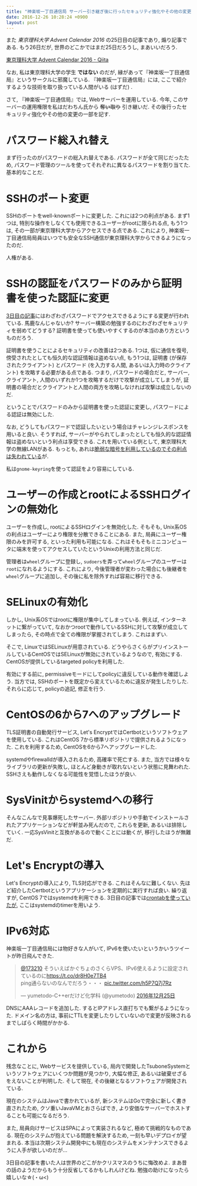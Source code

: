 ```yaml
---
title: "神楽坂一丁目通信局 サーバー引き継ぎ後に行ったセキュリティ強化やその他の変更"
date: 2016-12-26 10:28:24 +0900
layout: post
---
```

また _東京理科大学 Advent Calendar 2016_ の25日目の記事であり, 煽り記事である.
もう26日だが, 世界のどこかではまだ25日だろうし, まあいいだろう.

[東京理科大学 Advent Calendar 2016 - Qiita](http://qiita.com/advent-calendar/2016/tokyo_university_of_science)

なお, 私は東京理科大学の学生 __ではない__ のだが, 縁があって『神楽坂一丁目通信局』というサークルに邪魔している.
『神楽坂一丁目通信局』には, ここで紹介するような技術を取り扱っている人間がいる (はずだ) .

さて, 『神楽坂一丁目通信局』では, Webサーバーを運用している. 今年, このサーバーの運用権限を私はだわちん氏から
~~奪い取り~~ 引き継いだ. その後行ったセキュリティ強化やその他の変更の一部を記す.

# パスワード総入れ替え
まず行ったのがパスワードの総入れ替えである. パスワードが全て同じだったため,
パスワード管理のツールを使ってそれぞれに異なるパスワードを割り当てた. 基本的なことだ.

# SSHのポート変更
SSHのポートをwell-knownポートに変更した. これには2つの利点がある. まず1つは,
特別な操作をしなくても使用できるユーザーがrootに限られる点, もう1つは,
その一部が東京理科大学からアクセスできる点である. これにより,
神楽坂一丁目通信局局員はいつでも安全なSSH通信が東京理科大学からできるようになったのだ.

人権がある.

# SSHの認証をパスワードのみから証明書を使った認証に変更
[3日目の記事](http://qiita.com/Minaki1018/items/b61a2e781aa71bedc435#ssh%E3%81%AE%E5%88%9D%E6%9C%9F%E8%A8%AD%E5%AE%9A)にはわざわざパスワードでアクセスできるようにする変更が行われている.
馬鹿なんじゃないか? サーバー構築の勉強するのにわざわざセキュリティを弱めてどうする?
証明書を使っても使いやすくするのが本当のあり方というものだろう.

証明書を使うことによるセキュリティの改善は2つある. 1つは, 仮に通信を復号,
傍受されたとしても恒久的な認証情報は盗めない点, もう1つは, 証明書 (が保存されたクライアント)
とパスワード (を入力する人間, あるいは入力時のクライアント) を攻略する必要がある点である.
つまり, パスワードの場合だと, サーバー, クライアント, 人間のいずれか1つを攻略するだけで攻撃が成立してしまうが,
証明書の場合だとクライアントと人間の両方を攻略しなければ攻撃は成立しないのだ.

ということでパスワードのみから証明書を使った認証に変更し, パスワードによる認証は無効にした.

なお, どうしてもパスワードで認証したいという場合はチャレンジレスポンスを用いると良い.
そうすれば, サーバーがやられてしまったとしても恒久的な認証情報は盗めないという利点は享受できる.
これを用いている例として, 東京理科大学の無線LANがある. もっとも,
あれは[脆弱な暗号を利用しているのでその利点は失われている]({{site.url}}/tus)が.

私は`gnome-keyring`を使って認証をより容易にしている.

# ユーザーの作成とrootによるSSHログインの無効化
ユーザーを作成し, rootによるSSHログインを無効化した. そもそも,
Unix系OSの利点はユーザーにより権限を分散できることにある. また, 局員にユーザー権限のみを許可する,
といった利用も可能になる. これはそもそもミニコンピュータに端末を使ってアクセスしていたというUnixの利用方法と同じだ.

管理者は`wheel`グループに登録し, `sudoers`を弄って`wheel`グループのユーザーは`root`になれるようにする.
これにより, 今後管理者が変わった場合にも後継者を`wheel`グループに追加し,
その後に私を除外すれば容易に移行できる.

# SELinuxの有効化
しかし, Unix系OSではrootに権限が集中してしまっている. 例えば,
インターネットに繋がっていて, なおかつrootで動作しているSSHに対して攻撃が成立してしまったら,
その時点で全ての権限が掌握されてしまう. これはまずい.

そこで, LinuxではSELinuxが用意されている. どうやらさくらがプリインストールしているCentOSではSELinuxが無効にされているようなので,
有効にする. CentOSが提供しているtargeted policyを利用した.

有効にする前に, permissiveモードにしてpolicyに違反している動作を確認しよう. 当方では,
SSHのポートを既定から変えているために違反が発生したりした. それらに応じて, policyの追記,
修正を行う.

# CentOSの6から7へのアップグレード
TLS証明書の自動発行サービス, Let's EncryptではCertbotというソフトウェアを使用している.
これはCentOS 7から標準リポジトリで提供されるようになった. これを利用するため,
CentOSを6から7へアップグレードした.

systemdやfirewalldが導入されるため, 高確率で死亡する. また, 当方では様々なライブラリの更新が失敗し,
ほとんど身動きが取れないという状態に見舞われた. SSHさえも動作しなくなる可能性を覚悟したほうが良い.

# SysVinitからsystemdへの移行
そんなこんなで見事爆死したサーバー. 外部リポジトリや手動でインストールされたアプリケーションなどが軒並み死んだので,
これらを更新, あるいは排除していく. 一応SysVinitと互換があるので動くことには動くが,
移行したほうが無難だ.

# Let's Encryptの導入
Let's Encryptの導入により, TLS対応ができる. これはそんなに難しくない.
先ほど紹介したCertbotというアプリケーションを定期的に実行すれば良い. 繰り返すが, CentOS 7ではsystemdを利用できる.
3日目の記事では[crontabを使っていたが](http://qiita.com/Minaki1018/items/b61a2e781aa71bedc435#crontab%E3%82%92%E4%BD%BF%E3%81%A3%E3%81%A6%E3%83%89%E3%83%A1%E3%82%A4%E3%83%B3%E3%81%A8ip%E3%81%AE%E9%96%A2%E9%80%A3%E4%BB%98%E3%81%91%E3%82%92%E5%AE%9A%E6%9C%9F%E7%9A%84%E3%81%AB%E8%A1%8C%E3%81%86), ここはsystemdのtimerを用いよう.

# IPv6対応
神楽坂一丁目通信局には物好きな人がいて, IPv6を使いたいというかいうツイートが昨日飛んできた.

<blockquote class="twitter-tweet" data-lang="ja"><p lang="ja" dir="ltr"><a href="https://twitter.com/173210">@173210</a> そういえばかぐちょのさくらVPS、IPv6使えるように設定されているのに<a href="https://t.co/dr8H0e7TB4">https://t.co/dr8H0e7TB4</a><br>ping通らないのなんでだろう・・・ <a href="https://t.co/h5P7Q7j7Rz">pic.twitter.com/h5P7Q7j7Rz</a></p>&mdash; yumetodo-C++erだけど化学科 (@yumetodo) <a href="https://twitter.com/yumetodo/status/813023562801909764">2016年12月25日</a></blockquote>
<script async src="//platform.twitter.com/widgets.js" charset="utf-8"></script>

DNSにAAAレコードを追加した. するとIPアドレス直打ちでも繋がるようになった. ドメイン名の方は,
事前にTTLを変更したりしていないので変更が反映されるまでしばらく時間がかかる.

# これから
残念なことに, Webサービスを提供している, 局内で開発したTsuboneSystemというソフトウェアにいくつか問題が見つかり,
大幅な修正, あるいは破棄せざるをえないことが判明した. そして現在, その後継となるソフトウェアが開発されている.

現在のシステムはJavaで書かれているが, 新システムはGoで完全に新しく書き直されたため,
クソ重いJavaVMとおさらばでき, より安価なサーバーでホストすることも可能になるだろう.

また, 局員向けサービスはSPAによって実装されるなど, 極めて挑戦的なものである.
現在のシステムが抱えている問題を解決するため, 一刻も早いデプロイが望まれる.
本当は次期システム開発中にも現在のシステムをメンテナンスできるように人手が欲しいのだが…

3日目の記事を書いた人は世界のどこがかクリスマスのうちに悔改めよ. まあ昔の話のようだからもう十分反省してるかもしれんけどね.
勉強の助けになったら嬉しいな☆(・ω<)
